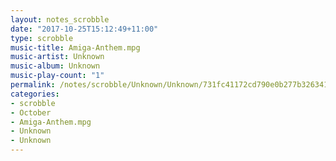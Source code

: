 ```yaml
---
layout: notes_scrobble
date: "2017-10-25T15:12:49+11:00"
type: scrobble
music-title: Amiga-Anthem.mpg
music-artist: Unknown
music-album: Unknown
music-play-count: "1"
permalink: /notes/scrobble/Unknown/Unknown/731fc41172cd790e0b277b326341620cd91f56b2.html
categories:
- scrobble
- October
- Amiga-Anthem.mpg
- Unknown
- Unknown
---
```

